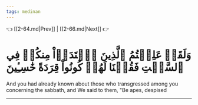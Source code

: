 ```yaml
---
tags: medinan
---
```


👈 [[2-64.md|Prev]] | [[2-66.md|Next]] 👉

# وَلَقَدۡ عَلِمۡتُمُ ٱلَّذِينَ ٱعۡتَدَوۡاْ مِنكُمۡ فِي ٱلسَّبۡتِ فَقُلۡنَا لَهُمۡ كُونُواْ قِرَدَةً خَٰسِـِٔينَ

And you had already known about those who transgressed among you concerning the sabbath, and We said to them, "Be apes, despised

---

